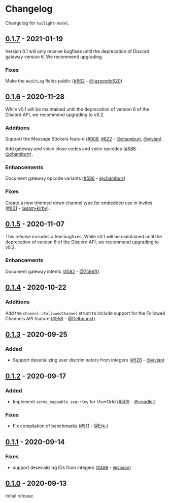 # Changelog

Changelog for `twilight-model`.

## [0.1.7] - 2021-01-19

Version 0.1 will only receive bugfixes until the deprecation of Discord gateway
version 6. We recommend upgrading.

### Fixes

Make the `AuditLog` fields public ([#662] - [@jazevedo620]).

[#662]: https://github.com/twilight-rs/twilight/pull/662

## [0.1.6] - 2020-11-28

While v0.1 will be maintained until the deprecation of version 6 of the Discord
API, we recommend upgrading to v0.2.

### Additions

Support the Message Stickers feature ([#608], [#622] - [@chamburr], [@vivian]).

Add gateway and voice close codes and voice opcodes ([#586] - [@chamburr]).

### Enhancements

Document gateway opcode variants ([#586] - [@chamburr]).

### Fixes

Create a new trimmed down channel type for embedded use in invites
([#601] - [@sam-kirby]).

## [0.1.5] - 2020-11-07

This release includes a few bugfixes. While v0.1 will be maintained until the
deprecation of version 6 of the Discord API, we recommend upgrading to v0.2.

### Enhancements

Document gateway intents ([#582] - [@7596ff]).

## [0.1.4] - 2020-10-22

### Additions

Add the `channel::FollowedChannel` struct to include support for the Followed
Channels API feature ([#556] - [@Gelbpunkt]).

## [0.1.3] - 2020-09-25

### Added

- Support deserializing user discriminators from integers ([#526] - [@vivian])

## [0.1.2] - 2020-09-17

### Added

- Implement `serde_mappable_seq::Key` for UserOrId ([#509] - [@coadler])

### Fixes

- Fix compilation of benchmarks ([#511] - [@Erk-])

## [0.1.1] - 2020-09-14

### Fixes

- support deserializing IDs from integers ([#499] - [@vivian])

## [0.1.0] - 2020-09-13

Initial release.

[@7596ff]: https://github.com/7596ff
[@chamburr]: https://github.com/chamburr
[@coadler]: https://github.com/coadler
[@Erk-]: https://github.com/Erk-
[@Gelbpunkt]: https://github.com/Gelbpunkt
[@jazevedo620]: https://github.com/jazevedo620
[@sam-kirby]: https://github.com/sam-kirby
[@vivian]: https://github.com/vivian

[#622]: https://github.com/twilight-rs/twilight/pull/622
[#608]: https://github.com/twilight-rs/twilight/pull/608
[#601]: https://github.com/twilight-rs/twilight/pull/601
[#586]: https://github.com/twilight-rs/twilight/pull/586
[#582]: https://github.com/twilight-rs/twilight/pull/582
[#556]: https://github.com/twilight-rs/twilight/pull/556
[#526]: https://github.com/twilight-rs/twilight/pull/526
[#511]: https://github.com/twilight-rs/twilight/pull/511
[#509]: https://github.com/twilight-rs/twilight/pull/509
[#499]: https://github.com/twilight-rs/twilight/pull/499

[0.1.7]: https://github.com/twilight-rs/twilight/releases/tag/model-v0.1.7
[0.1.6]: https://github.com/twilight-rs/twilight/releases/tag/model-v0.1.6
[0.1.5]: https://github.com/twilight-rs/twilight/releases/tag/model-v0.1.5
[0.1.4]: https://github.com/twilight-rs/twilight/releases/tag/model-v0.1.4
[0.1.3]: https://github.com/twilight-rs/twilight/releases/tag/model-v0.1.3
[0.1.2]: https://github.com/twilight-rs/twilight/releases/tag/model-v0.1.2
[0.1.1]: https://github.com/twilight-rs/twilight/releases/tag/model-v0.1.1
[0.1.0]: https://github.com/twilight-rs/twilight/releases/tag/v0.1.0
